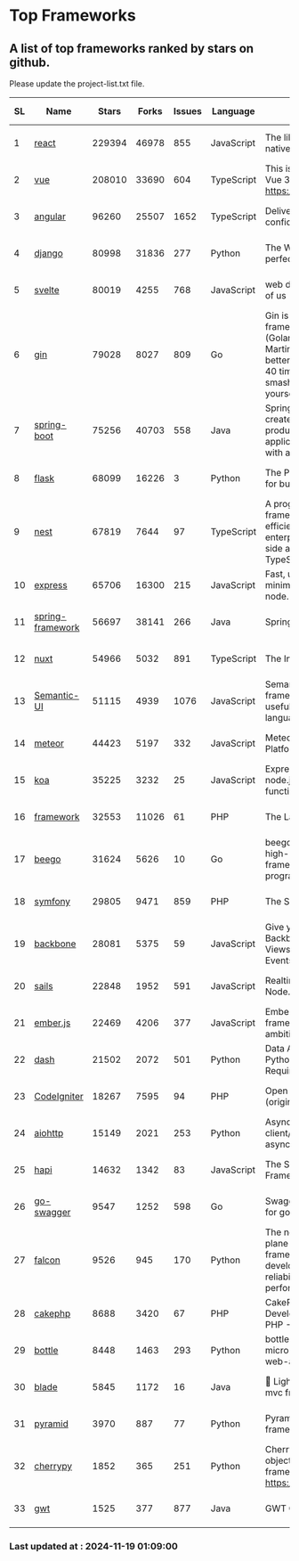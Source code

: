 # Top Frameworks
## A list of top frameworks ranked by stars on github.  
Please update the project-list.txt file.

| SL| Name  | Stars| Forks| Issues | Language | Description | Last Commit |
| --| ------| -----| ---- | ------ | -------- | ----------- | ----------- |
| 1 | [react](https://github.com/facebook/react) | 229394 | 46978 | 855 | JavaScript | The library for web and native user interfaces. | 2024-11-19 00:18:09 |
| 2 | [vue](https://github.com/vuejs/vue) | 208010 | 33690 | 604 | TypeScript | This is the repo for Vue 2. For Vue 3, go to https://github.com/vuejs/core | 2024-10-10 07:24:14 |
| 3 | [angular](https://github.com/angular/angular) | 96260 | 25507 | 1652 | TypeScript | Deliver web apps with confidence 🚀 | 2024-11-19 00:03:00 |
| 4 | [django](https://github.com/django/django) | 80998 | 31836 | 277 | Python | The Web framework for perfectionists with deadlines. | 2024-11-18 15:59:33 |
| 5 | [svelte](https://github.com/sveltejs/svelte) | 80019 | 4255 | 768 | JavaScript | web development for the rest of us | 2024-11-18 15:23:13 |
| 6 | [gin](https://github.com/gin-gonic/gin) | 79028 | 8027 | 809 | Go | Gin is a HTTP web framework written in Go (Golang). It features a Martini-like API with much better performance -- up to 40 times faster. If you need smashing performance, get yourself some Gin. | 2024-11-15 15:54:06 |
| 7 | [spring-boot](https://github.com/spring-projects/spring-boot) | 75256 | 40703 | 558 | Java | Spring Boot helps you to create Spring-powered, production-grade applications and services with absolute minimum fuss. | 2024-11-18 14:48:56 |
| 8 | [flask](https://github.com/pallets/flask) | 68099 | 16226 | 3 | Python | The Python micro framework for building web applications. | 2024-11-13 18:27:38 |
| 9 | [nest](https://github.com/nestjs/nest) | 67819 | 7644 | 97 | TypeScript | A progressive Node.js framework for building efficient, scalable, and enterprise-grade server-side applications with TypeScript/JavaScript 🚀 | 2024-11-18 08:50:43 |
| 10 | [express](https://github.com/expressjs/express) | 65706 | 16300 | 215 | JavaScript | Fast, unopinionated, minimalist web framework for node. | 2024-11-15 16:23:42 |
| 11 | [spring-framework](https://github.com/spring-projects/spring-framework) | 56697 | 38141 | 266 | Java | Spring Framework | 2024-11-18 15:37:21 |
| 12 | [nuxt](https://github.com/nuxt/nuxt) | 54966 | 5032 | 891 | TypeScript | The Intuitive Vue Framework. | 2024-11-17 22:06:03 |
| 13 | [Semantic-UI](https://github.com/Semantic-Org/Semantic-UI) | 51115 | 4939 | 1076 | JavaScript | Semantic is a UI component framework based around useful principles from natural language. | 2023-01-11 17:05:32 |
| 14 | [meteor](https://github.com/meteor/meteor) | 44423 | 5197 | 332 | JavaScript | Meteor, the JavaScript App Platform | 2024-10-28 12:42:24 |
| 15 | [koa](https://github.com/koajs/koa) | 35225 | 3232 | 25 | JavaScript | Expressive middleware for node.js using ES2017 async functions | 2024-11-04 05:08:13 |
| 16 | [framework](https://github.com/laravel/framework) | 32553 | 11026 | 61 | PHP | The Laravel Framework. | 2024-11-18 22:24:57 |
| 17 | [beego](https://github.com/beego/beego) | 31624 | 5626 | 10 | Go | beego is an open-source, high-performance web framework for the Go programming language. | 2024-11-18 10:38:46 |
| 18 | [symfony](https://github.com/symfony/symfony) | 29805 | 9471 | 859 | PHP | The Symfony PHP framework | 2024-11-18 09:56:51 |
| 19 | [backbone](https://github.com/jashkenas/backbone) | 28081 | 5375 | 59 | JavaScript | Give your JS App some Backbone with Models, Views, Collections, and Events | 2024-09-02 12:55:04 |
| 20 | [sails](https://github.com/balderdashy/sails) | 22848 | 1952 | 591 | JavaScript | Realtime MVC Framework for Node.js | 2024-11-08 16:04:38 |
| 21 | [ember.js](https://github.com/emberjs/ember.js) | 22469 | 4206 | 377 | JavaScript | Ember.js - A JavaScript framework for creating ambitious web applications | 2024-11-18 17:16:17 |
| 22 | [dash](https://github.com/plotly/dash) | 21502 | 2072 | 501 | Python | Data Apps & Dashboards for Python. No JavaScript Required. | 2024-11-18 14:41:57 |
| 23 | [CodeIgniter](https://github.com/bcit-ci/CodeIgniter) | 18267 | 7595 | 94 | PHP | Open Source PHP Framework (originally from EllisLab) | 2024-03-20 03:51:42 |
| 24 | [aiohttp](https://github.com/aio-libs/aiohttp) | 15149 | 2021 | 253 | Python | Asynchronous HTTP client/server framework for asyncio and Python | 2024-11-18 17:21:56 |
| 25 | [hapi](https://github.com/hapijs/hapi) | 14632 | 1342 | 83 | JavaScript | The Simple, Secure Framework Developers Trust | 2024-10-24 22:10:55 |
| 26 | [go-swagger](https://github.com/go-swagger/go-swagger) | 9547 | 1252 | 598 | Go | Swagger 2.0 implementation for go | 2024-11-07 04:05:23 |
| 27 | [falcon](https://github.com/falconry/falcon) | 9526 | 945 | 170 | Python | The no-magic web data plane API and microservices framework for Python developers, with a focus on reliability, correctness, and performance at scale. | 2024-11-17 07:26:56 |
| 28 | [cakephp](https://github.com/cakephp/cakephp) | 8688 | 3420 | 67 | PHP | CakePHP: The Rapid Development Framework for PHP - Official Repository | 2024-11-18 22:23:19 |
| 29 | [bottle](https://github.com/bottlepy/bottle) | 8448 | 1463 | 293 | Python | bottle.py is a fast and simple micro-framework for python web-applications. | 2024-11-18 16:25:01 |
| 30 | [blade](https://github.com/lets-blade/blade) | 5845 | 1172 | 16 | Java | :rocket: Lightning fast and elegant mvc framework for Java8 | 2024-11-17 05:14:06 |
| 31 | [pyramid](https://github.com/Pylons/pyramid) | 3970 | 887 | 77 | Python | Pyramid - A Python web framework | 2024-06-10 16:09:42 |
| 32 | [cherrypy](https://github.com/cherrypy/cherrypy) | 1852 | 365 | 251 | Python | CherryPy is a pythonic, object-oriented HTTP framework.      https://cherrypy.dev | 2024-10-31 00:00:39 |
| 33 | [gwt](https://github.com/gwtproject/gwt) | 1525 | 377 | 877 | Java | GWT Open Source Project | 2024-11-07 15:22:31 |

### Last updated at : 2024-11-19 01:09:00
